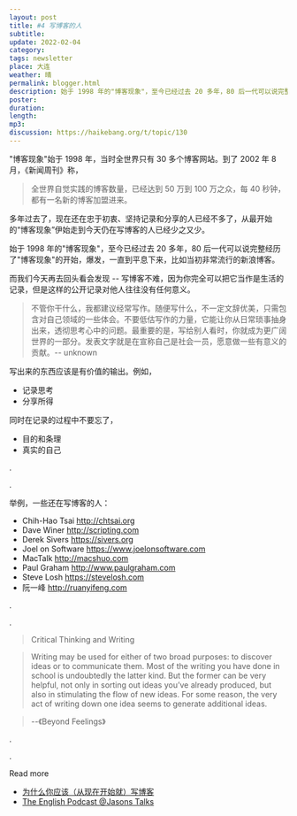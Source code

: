 ```yaml
---
layout: post
title: #4 写博客的人
subtitle: 
update: 2022-02-04
category: 
tags: newsletter
place: 大连
weather: 晴
permalink: blogger.html
description: 始于 1998 年的"博客现象"，至今已经过去 20 多年，80 后一代可以说完整经历了"博客现象"的开始，爆发，一直到平息下来，比如当初非常流行的新浪博客。
poster:
duration: 
length: 
mp3: 
discussion: https://haikebang.org/t/topic/130
---
```


"博客现象"始于 1998 年，当时全世界只有 30 多个博客网站。到了 2002 年 8 月，《新闻周刊》称，

> 全世界自觉实践的博客数量，已经达到 50 万到 100 万之众，每 40 秒钟，都有一名新的博客加盟进来。

多年过去了，现在还在忠于初衷、坚持记录和分享的人已经不多了，从最开始的“博客现象”伊始走到今天仍在写博客的人已经少之又少。

始于 1998 年的"博客现象"，至今已经过去 20 多年，80 后一代可以说完整经历了"博客现象"的开始，爆发，一直到平息下来，比如当初非常流行的新浪博客。

而我们今天再去回头看会发现 -- 写博客不难，因为你完全可以把它当作是生活的记录，但是这样的公开记录对他人往往没有任何意义。

> 不管你干什么，我都建议经常写作。随便写什么，不一定文辞优美，只需包含对自己领域的一些体会。不要低估写作的力量，它能让你从日常琐事抽身出来，透彻思考心中的问题。最重要的是，写给别人看时，你就成为更广阔世界的一部分。发表文字就是在宣称自己是社会一员，愿意做一些有意义的贡献。-- unknown

写出来的东西应该是有价值的输出。例如，

- 记录思考
- 分享所得

同时在记录的过程中不要忘了，

- 目的和条理
- 真实的自己

.

.

举例，一些还在写博客的人：

- Chih-Hao Tsai http://chtsai.org
- Dave Winer http://scripting.com
- Derek Sivers https://sivers.org
- Joel on Software https://www.joelonsoftware.com
- MacTalk http://macshuo.com
- Paul Graham http://www.paulgraham.com
- Steve Losh https://stevelosh.com
- 阮一峰 http://ruanyifeng.com

.

.

> Critical Thinking and Writing

> Writing may be used for either of two broad purposes: to discover ideas or to communicate them. Most of the writing you have done in school is undoubtedly the latter kind. But the former can be very helpful, not only in sorting out ideas you’ve already produced, but also in stimulating the flow of new ideas. For some reason, the very act of writing down one idea seems to generate additional ideas.

> --《Beyond Feelings》

.

.

Read more

- [为什么你应该（从现在开始就）写博客](http://mindhacks.cn/2009/02/15/why-you-should-start-blogging-now/)
- [The English Podcast @Jasons Talks](https://jsntn.github.io/talks/blog-phenomenon.html)
